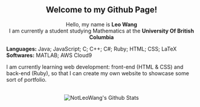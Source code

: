 <div align="center">
    <h2> 
        Welcome to my Github Page!
    </h2>
</div>

<div align="center">
    <p> Hello, my name is <b>Leo Wang</b> <br> I am currently a student studying Mathematics at the <b>University Of British Columbia</b> </p>
</div>

<div>
    <p> <b>Languages:</b> Java; JavaScript; C; C++; C#; Ruby; HTML; CSS; LaTeX <br> <b>Softwares:</b> MATLAB; AWS Cloud9 </p>
</div>

<div>
    <p>I am currently learning web development: front-end (HTML & CSS) and back-end (Ruby), so that I can create my own website to showcase some sort of portfolio.</p>
</div>

<br>

<div align="center">
    <img align="center" src="https://github-readme-stats.vercel.app/api?username=notleowang" alt="NotLeoWang's Github Stats">
</div>
